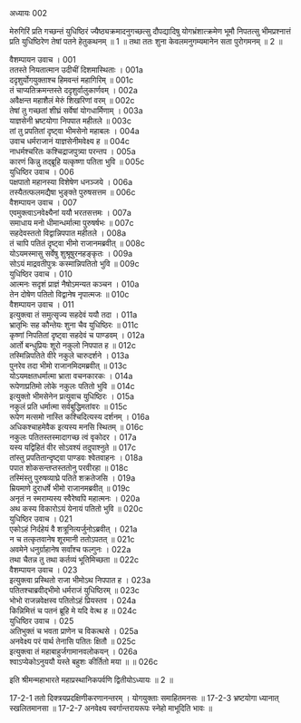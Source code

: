 अध्यायः 002

मेरुगिरिं प्रति गच्छन्तं युधिष्ठिरं ज्यैष्ठ्यक्रमादनुगच्छत्सु दौपद्यादिषु योगभ्रंशात्क्रमेण भूमौ निपतत्सु भीमप्रश्नात्तं प्रति युधिष्ठिरेण तेषां पतने हेतुकथनम् ॥ 1 ॥ तथा ततः शुना केवलमनुगम्यमानेन सता पुरोगमनम् ॥ 2 ॥

वैशम्पायन उवाच ।	001  
ततस्ते नियतात्मान उदीचीं दिशमास्थिताः ।	001a  
ददृशुर्योगयुक्ताश्च हिमवन्तं महागिरिम् ॥	001c  
तं चाप्यतिक्रमन्तस्ते ददृशुर्वालुकार्णवम् ।	002a  
अवैक्षन्त महाशैलं मेरुं शिखरिणां वरम् ॥	002c  
तेषां तु गच्छतां शीघ्रं सर्वेषां योगधार्मिणाम् ।	003a  
याज्ञसेनी भ्रष्टयोगा निपपात महीतले ॥	003c  
तां तु प्रपतितां दृष्ट्वा भीमसेनो महाबलः ।	004a  
उवाच धर्मराजानं याज्ञसेनीमवेक्ष्य ह ॥	004c  
नाधर्मश्चरितः कश्चिद्राजपुत्र्या परन्तप ।	005a  
कारणं किन्नु तद्ब्रूहि यत्कृष्णा पतिता भुवि ॥	005c  
युधिष्ठिर उवाच ।	006  
पक्षपातो महानस्या विशेषेण धनञ्जये ।	006a  
तस्यैतत्फलमद्यैषा भुङ्क्ते पुरुषसत्तम ॥	006c  
वैशम्पायन उवाच ।	007  
एवमुक्त्वाऽनवेक्ष्यैनां ययौ भरतसत्तमः ।	007a  
समाधाय मनो धीमान्धर्मात्मा पुरुषर्षभः ॥	007c  
सहदेवस्ततो विद्वान्निपपात महीतले ।	008a  
तं चापि पतितं दृष्ट्वा भीमो राजानमब्रवीत् ॥	008c  
योऽयमस्मासु सर्वेषु शुश्रूषुरनहङ्कृतः ।	009a  
सोऽयं माद्रवतीपुत्रः कस्मान्निपतितो भुवि ॥	009c  
युधिष्ठिर उवाच ।	010  
आत्मनः सदृशं प्राज्ञं नैषोऽमन्यत कञ्चन ।	010a  
तेन दोषेण पतितो विद्वानेष नृपात्मजः ॥	010c  
वैशम्पायन उवाच ।	011  
इत्युक्त्वा तं समुत्सृज्य सहदेवं ययौ तदा ।	011a  
भ्रातृभिः सह कौन्तेयः शुना चैव युधिष्ठिरः ॥	011c  
कृष्णां निपतितां दृष्ट्वा सहदेवं च पाण्डवम् ।	012a  
आर्तो बन्धुप्रियः शूरो नकुलो निपपात ह ॥	012c  
तस्मिन्निपतिते वीरे नकुले चारुदर्शने ।	013a  
पुनरेव तदा भीमो राजानमिदमब्रवीत् ॥	013c  
योऽयमक्षतधर्मात्मा भ्राता वचनकारकः ।	014a  
रूपेणाप्रतिमो लोके नकुलः पतितो भुवि ॥	014c  
इत्युक्तो भीमसेनेन प्रत्युवाच युधिष्ठिरः ।	015a  
नकुलं प्रति धर्मात्मा सर्वबुद्धिमतांवरः ॥	015c  
रूपेण मत्समो नास्ति कश्चिदित्यस्य दर्शनम् ।	016a  
अधिकश्चाहमेवैक इत्यस्य मनसि स्थितम् ॥	016c  
नकुलः पतितस्तस्मादागच्छ त्वं वृकोदर ।	017a  
यस्य यद्विहितं वीर सोऽवश्यं तदुपाश्नुते ॥	017c  
तांस्तु प्रपतितान्दृष्ट्वा पाण्डवः श्वेतवाहनः ।	018a  
पपात शोकसन्तप्तस्ततोनु परवीरहा ॥	018c  
तस्मिंस्तु पुरुषव्याघ्रे पतिते शक्रतेजसि ।	019a  
म्रियमाणे दुराधर्षे भीमो राजानमब्रवीत् ॥	019c  
अनृतं न स्मराम्यस्य स्वैरेष्वपि महात्मनः ।	020a  
अथ कस्य विकारोऽयं येनायं पतितो भुवि ॥	020c  
युधिष्ठिर उवाच ।	021  
एकोऽहं निर्दहेयं वै शत्रूनित्यर्जुनोऽब्रवीत् ।	021a  
न च तत्कृतवानेष शूरमानी ततोऽपतत् ॥	021c  
अवमेने धनुर्ग्राहानेष सर्वांश्च फल्गुनः ।	022a  
तथा चैतन्न तु तथा कर्तव्यं भूतिमिच्छता ॥	022c  
वैशम्पायन उवाच ।	023  
इत्युक्त्वा प्रस्थितो राजा भीमोऽथ निपपात ह ।	023a  
पतितश्चाब्रवीद्भीमो धर्मराजं युधिष्ठिरम् ॥	023c  
भोभो राजन्नवेक्षस्व पतितोऽहं प्रियस्तव ।	024a  
किन्निमित्तं च पतनं ब्रूहि मे यदि वेत्थ ह ॥	024c  
युधिष्ठिर उवाच ।	025  
अतिभुक्तं च भवता प्राणेन च विकत्थसे ।	025a  
अनवेक्ष्य परं पार्थ तेनासि पतितः क्षितौ ॥	025c  
इत्युक्त्वा तं महाबाहुर्जगामानवलोकयन् ।	026a  
श्वाऽप्येकोऽनुययौ यस्ते बहुशः कीर्तितो मया ॥ ॥	026c  

इति श्रीमन्महाभारते महाप्रस्थानिकपर्वणि द्वितीयोऽध्यायः ॥ 2 ॥

17-2-1 ततो दिक्त्रयप्रदक्षिणीकरणानन्तरम् । योगयुक्ताः समाहितमनसः ॥ 17-2-3 भ्रष्टयोगा ध्यानात् स्खलितमानसा ॥ 17-2-7 अनवेक्ष्य स्वर्गान्तरायरूपः स्नेहो माभूदिति भावः ॥ 
